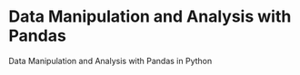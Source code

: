 # Data Manipulation and Analysis with Pandas

Data Manipulation and Analysis with Pandas in Python

